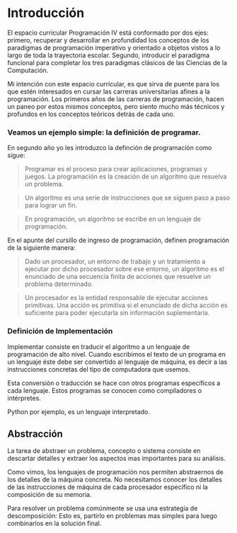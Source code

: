 # Introducción

El espacio curricular Programación IV está conformado por dos ejes: primero, recuperar y desarrollar en profundidad los conceptos de los paradigmas de programación imperativo y orientado a objetos vistos a lo largo de toda la trayectoria escolar. Segundo, introducir el paradigma funcional para completar los tres paradigmas clásicos de las Ciencias de la Computación.

Mi intención con este espacio curricular, es que sirva de puente para los que estén interesados en cursar las carreras universitarias afines a la programación.
Los primeros años de las carreras de programación, hacen un paneo por estos mismos conceptos, pero siento mucho más técnicos y profundos en los conceptos teóricos detrás de cada uno.

### Veamos un ejemplo simple: la definición de programar.

En segundo año yo les introduzco la definción de programación como sigue:

> Programar es el proceso para crear aplicaciones, programas y juegos. La programación es la creación de un algoritmo que resuelva un problema.

> Un algoritmo es una serie de instrucciones que se siguen paso a paso para lograr un fin.

> En programación, un algoritmo se escribe en un lenguaje de programación.

En el apunte del cursillo de ingreso de programación, definen programación de la siguiente manera:
> Dado un procesador, un entorno de trabajo y un tratamiento a ejecutar por dicho procesador sobre ese entorno, un algoritmo es el enunciado de una secuencia finita de acciones que resuelve un problema determinado.

> Un procesador es la entidad responsable de ejecutar acciones primitivas. Una acción es primitiva
si el enunciado de dicha acción es suficiente para poder ejecutarla sin información suplementaria.

### Definición de Implementación

Implementar consiste en traducir el algoritmo a un lenguaje de programación de alto nivel. Cuando escribimos el texto de un programa en un lenguaje éste debe ser convertido al lenguaje de máquina, es decir a las instrucciones concretas del tipo de computadora que usemos.

Esta conversión o traducción se hace con otros programas específicos a cada lenguaje. Estos programas se conocen como compiladores o intérpretes.

Python por ejemplo, es un lenguaje interpretado.

## Abstracción

La tarea de abstraer un problema, concepto o sistema consiste en descartar detalles y extraer los aspectos mas importantes para su análisis.

Como vimos, los lenguajes de programación nos permiten abstraernos de los detalles de la máquina concreta. No necesitamos conocer los detalles de las instrucciones de máquina de cada procesador específico ni la composición de su memoria.

Para resolver un problema comúnmente se usa una estrategia de descomposición: Esto es, partirlo en problemas mas simples para luego combinarlos en la solución final.
